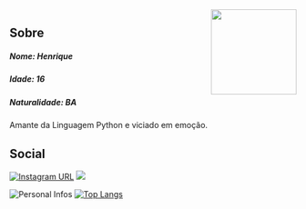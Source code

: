 <img align="right" width="150" height="150" src="https://i.pinimg.com/564x/2f/9c/11/2f9c11f9e55efbf1791f12c06d60729b.jpg">

## Sobre

##### Nome: Henrique
##### Idade: 16
##### Naturalidade: BA

Amante da Linguagem Python e viciado em emoção.

## Social
[![Instagram URL](https://img.shields.io/twitter/url?color=%231DA1F2&label=Siga-me&logo=instagram&logoColor=%231DA1F2&style=flat-square&url=https://www.instagram.com/http.neo_/)](https://www.instagram.com/http.neo_/)
![](https://komarev.com/ghpvc/?username=DantasB&color=blue&style=flat)

![Personal Infos](https://github-readme-stats.vercel.app/api?username=HenriqueNeo&show_icons=true&count_private=true&show_icons=true&icon_color=9d0af5&title_color=9d0af5&text_color=33333B&hide_border=true)
[![Top Langs](https://github-readme-stats.vercel.app/api/top-langs/?username=HenriqueNeo&hide=html,css&layout=compact&count_private=true&title_color=9d0af5&hide_border=true)](https://github.com/HenriqueNeo)
